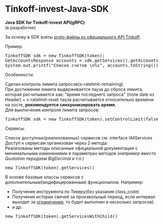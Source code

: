 # Tinkoff-invest-Java-SDK
 <b>Java SDK for Tinkoff-invest API(gRPC)</b> <br/>
  (в разработке)<br/>

За основу в SDK взяты <a href="https://github.com/Tinkoff/investAPI/tree/main/src/docs/contracts">proto-файлы из официального API Tinkoff</a>.<br/>

Пример.<br>
<pre>TinkoffSDK sdk = new TinkoffSDK(token);
GetAccountsResponse accounts = sdk.getServices().getAccounts().GetAccounts();
System.out.printf("Список счетов \n%s", accounts.toString());</pre>
 
Особенности.<br/>

Сделан контроль лимита запросов(x-ratelimit-remaining).<br/>
При достижении лимита выдерживается пауза до сброса лимита, которая расчитывается как: "время последнего запроса" (поле date из Header) + x-ratelimit-reset пауза расчитывается относительно времени на хосте, <b>рекомендуется синхронизировать время. </b><br/>
Для выключения контроля лимита запросов: <br/>
<pre>TinkoffSDK sdk = new TinkoffSDK(token).setControlLimit(false);</pre>

Сервисы.<br/>

Список доступных(реализованных) сервисов см. interface IAllServices <br/>
Доступ к сервисам организован через 2 метода: <br/>
Реализованы методы описанные официальной документации с минимальными изменениями в параметрах методов (<i>например вместо Quotation передаем BigDecimal и т.п.</i>)
<pre>new TinkoffSDK(token).getServices()</pre>
В основе базовые классы сервисов с дополнительным(модифицированным) функционалом. Например: <ul><li>Получение инструмента по Тикеру(без указания class_code)</li> <li>Получения истории свечей за произвольный период, если интервал выходит за <a href="https://tinkoff.github.io/investAPI/load_history/">ограничения</a>, то будет выполнен в несколько запросов)</li><li>и др.</li></ul>
<pre>new TinkoffSDK(token).getServicesWithChild()</pre>


